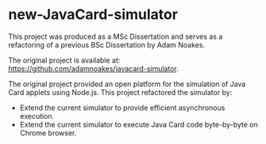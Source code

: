 # new-JavaCard-simulator

This project was produced as a MSc Dissertation and serves as a refactoring of a previous BSc Dissertation by Adam Noakes.

The original project is available at: https://github.com/adamnoakes/javacard-simulator.

The original project provided an open platform for the simulation of Java Card applets using Node.js. This project refactored the simulator by:

   - Extend the current simulator to provide efficient asynchronous execution.
   - Extend the current simulator to execute Java Card code byte-by-byte on Chrome browser.
